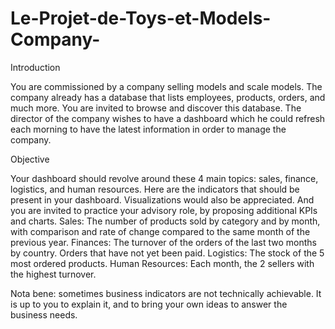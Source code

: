 # Le-Projet-de-Toys-et-Models-Company-

Introduction

You are commissioned by a company selling models and scale models. The company already has a database that lists employees, products, orders, and much more. You are invited to browse and discover this database. The director of the company wishes to have a dashboard which he could refresh each morning to have the latest information in order to manage the company.

Objective

Your dashboard should revolve around these 4 main topics: sales, finance, logistics, and human resources.
Here are the indicators that should be present in your dashboard. Visualizations would also be appreciated. And you are invited to practice your advisory role, by proposing additional KPIs and charts.
Sales: The number of products sold by category and by month, with comparison and rate of change compared to the same month of the previous year.
Finances: 
The turnover of the orders of the last two months by country. 
Orders that have not yet been paid.
Logistics: The stock of the 5 most ordered products.
Human Resources: Each month, the 2 sellers with the highest turnover.

Nota bene: sometimes business indicators are not technically achievable. It is up to you to explain it, and to bring your own ideas to answer the business needs.

